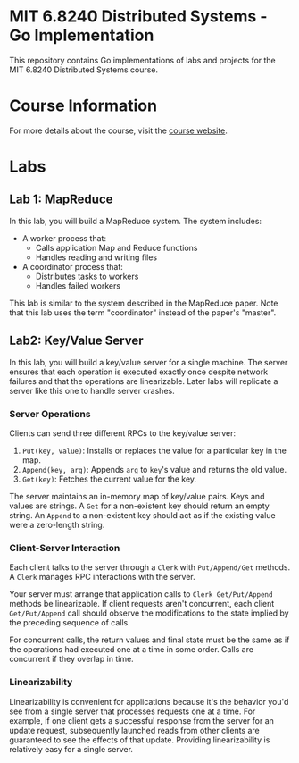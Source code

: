 # MIT 6.8240 Distributed Systems - Go Implementation

This repository contains Go implementations of labs and projects for the MIT 6.8240 Distributed Systems course.

# Course Information

For more details about the course, visit the [course website](https://pdos.csail.mit.edu/6.824/).

# Labs

## Lab 1: MapReduce

In this lab, you will build a MapReduce system. The system includes:

- A worker process that:
  - Calls application Map and Reduce functions
  - Handles reading and writing files
- A coordinator process that:
  - Distributes tasks to workers
  - Handles failed workers

This lab is similar to the system described in the MapReduce paper. Note that this lab uses the term "coordinator" instead of the paper's "master".

## Lab2: Key/Value Server

In this lab, you will build a key/value server for a single machine. The server ensures that each operation is executed exactly once despite network failures and that the operations are linearizable. Later labs will replicate a server like this one to handle server crashes.

### Server Operations

Clients can send three different RPCs to the key/value server:

1. `Put(key, value)`: Installs or replaces the value for a particular key in the map.
2. `Append(key, arg)`: Appends `arg` to `key`'s value and returns the old value.
3. `Get(key)`: Fetches the current value for the key.

The server maintains an in-memory map of key/value pairs. Keys and values are strings. A `Get` for a non-existent key should return an empty string. An `Append` to a non-existent key should act as if the existing value were a zero-length string.

### Client-Server Interaction

Each client talks to the server through a `Clerk` with `Put/Append/Get` methods. A `Clerk` manages RPC interactions with the server.

Your server must arrange that application calls to `Clerk Get/Put/Append` methods be linearizable. If client requests aren't concurrent, each client `Get/Put/Append` call should observe the modifications to the state implied by the preceding sequence of calls.

For concurrent calls, the return values and final state must be the same as if the operations had executed one at a time in some order. Calls are concurrent if they overlap in time.

### Linearizability

Linearizability is convenient for applications because it's the behavior you'd see from a single server that processes requests one at a time. For example, if one client gets a successful response from the server for an update request, subsequently launched reads from other clients are guaranteed to see the effects of that update. Providing linearizability is relatively easy for a single server.